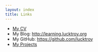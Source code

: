 ```yaml
---
layout: index
title: Links
---
```


- [My CV](/zhang-cv.pdf)
- My Blog: <http://learning.lucktroy.org>
- My GitHub: <https://github.com/lucktroy>
- [My Projects](/projects)

